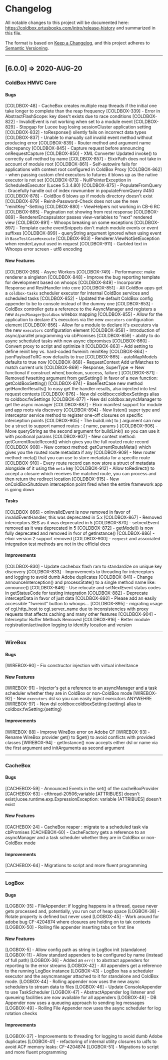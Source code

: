 # Changelog

All notable changes to this project will be documented here: https://coldbox.ortusbooks.com/intro/release-history and summarized in this file.

The format is based on [Keep a Changelog](https://keepachangelog.com/en/1.0.0/),
and this project adheres to [Semantic Versioning](https://semver.org/spec/v2.0.0.html).

----

## [6.0.0] => 2020-AUG-20

### ColdBox HMVC Core

#### Bugs

[COLDBOX-48] - CacheBox creates multiple reap threads if the initial one take longer to complete than the reap frequency
[COLDBOX-339] - Error in AbstractFlashScope: key does't exists due to race conditions
[COLDBOX-822] - InvalidEvent is not working when set to a module event
[COLDBOX-829] - Stopgap for Lucee bug losing sessionCluster application setting
[COLDBOX-832] - toResponse() silently fails on incorrect data types
[COLDBOX-837] - Unable to manually call invalid event method without producing error
[COLDBOX-839] - Router method and argument name discrepancy
[COLDBOX-845] - Capture request before announcing onRequestCapture
[COLDBOX-850] - XML Converter Updated invoke() to correctly call method by name
[COLDBOX-857] - ElixirPath does not take in account of module root
[COLDBOX-861] - Self-autowire fails for applications with context root configured in ColdBox Proxy
[COLDBOX-862] - when passing custom cfml executors to futures it blows up as the native executor is not set
[COLDBOX-873] - NullPointerException in ScheduledExecutor (Lucee 5.3.4.80)
[COLDBOX-875] - PopulateFromQuery : Gracefully handle out of index rownumber in populateFromQuery #450
[COLDBOX-878] - ColdBox 6 blows up if models directory doesn't exist
[COLDBOX-879] - Reinit-Password-Check does not use the new "reinitKey"-Setting
[COLDBOX-880] - ViewHelpers not working in CB-6 RC
[COLDBOX-885] - Pagination not showing from rest response
[COLDBOX-889] - RendererEncapsulator passes view-variables to "next" rendered view
[COLDBOX-891] - Whoops breaking on some exceptions
[COLDBOX-897] - Template cache eventSnippets don't match module events or event suffixes
[COLDBOX-899] - queryString argument ignored when using event in `BaseTestCase#execute`
[COLDBOX-903] - Renderer.ViewNotSetException when renderLayout used in request
[COLDBOX-911] - Garbled text in Whoops error screen - utf8 encoding

#### New Features

[COLDBOX-268] - Async Workers
[COLDBOX-749] - Performance: make renderer a singleton
[COLDBOX-848] - Improve the bug reporting template for development based on whoops
[COLDBOX-849] - Incorporate Response and RestHandler into core
[COLDBOX-851] - All ColdBox apps get a `coldbox-tasks` scheduler executor for internal ColdBox services and scheduled tasks
[COLDBOX-852] - Updated the default ColdBox config appender to be to console instead of the dummy one
[COLDBOX-853] - ColdBox controller gets a reference to the AsyncManager and registers a new `AsyncManager@coldbox` wirebox mapping
[COLDBOX-855] - Allow for the application to declare it's executors via the new `executors` configuration element
[COLDBOX-856] - Allow for a module to declare it's executors via the new `executors` configuration element
[COLDBOX-858] - Introduction of async/parallel programming via cbPromises
[COLDBOX-859] - ability to do async scheduled tasks with new async cbpromises
[COLDBOX-860] - Convert proxy to script and optimize it
[COLDBOX-863] - Add setting to define reinit key vs. hard-coded fwreinit: reinitKey
[COLDBOX-864] - jsonPayloadToRC now defaults to true
[COLDBOX-865] - autoMapModels defaults to true now
[COLDBOX-868] - RequestContext Add urlMatches to match current urls
[COLDBOX-869] - Response, SuperType => New functional if construct when( boolean, success, failure )
[COLDBOX-871] - Removed fwsetting argument from getSetting() in favor of a new function: getColdBoxSetting()
[COLDBOX-874] - BaseTestCase new method getHandlerResults() to easy get the handler results, also injected into test request contexts
[COLDBOX-876] - New dsl coldbox:coldboxSettings alias to coldbox:fwSettings
[COLDBOX-877] - New dsl coldbox:asyncManager to get the async manager
[COLDBOX-887] - Elixir manifest support for module and app roots via discovery
[COLDBOX-894] - New listen() super type and interceptor service method to register one-off closures on specific interception points
[COLDBOX-905] - The buildLink( to ) argument can now be a struct to support named routes : { name, params }
[COLDBOX-906] - Move queryString as the second argument for buildLink() so you can use it with psoitional params
[COLDBOX-907] - New context method: getCurrentRouteRecord() which gives you the full routed route record
[COLDBOX-908] - New context method: getCurrentRouteMeta() which gives you the routed route metadata if any
[COLDBOX-909] - New router method: meta() that you can use to store metadata for a specific route
[COLDBOX-910] - Every route record can now store a struct of metadata alongside of it using the `meta` key
[COLDBOX-912] - Allow toRedirect() to accept a closure which receives the matched route, you can process and then return the redirect location
[COLDBOX-915] - New onColdBoxShutdown interception point fired when the entire framework app is going down

#### Tasks

[COLDBOX-866] - onInvalidEvent is now removed in favor of invalidEventHandler, this was deprecated in 5.x
[COLDBOX-867] - Removed interceptors.SES as it was deprecated in 5
[COLDBOX-870] - setnextEvent removed as it was deprecated in 5
[COLDBOX-872] - getModel() is now fully deprecated and removed in fvor of getInstance()
[COLDBOX-886] - elixir version 2 support removed
[COLDBOX-900] - `request` and associated integration test methods are not in the official docs

#### Improvements

[COLDBOX-830] - Update cachebox flash ram to standardize on unique key discovery
[COLDBOX-833] - Improvements to threading for interceptors and logging to avoid dumb Adobe duplicates
[COLDBOX-841] - Change announceInterception() and processState() to a single method name like: announce()
[COLDBOX-846] - Use relocate and setNextEvent status codes in getStatusCode for testing integration
[COLDBOX-882] - Deprecate interceptData in favor of just data
[COLDBOX-892] - Please add an easily accessible "fwreinit" button to whoops...
[COLDBOX-895] - migrating usage of cgi.http_host to cgi.server_name due to inconsistencies with proxy requests that affects caching and many other features
[COLDBOX-904] - Interceptor Buffer Methods Removed
[COLDBOX-916] - Better module registration/activation logging to identify location and version

----

### WireBox

#### Bugs

[WIREBOX-90] - Fix constructor injection with virtual inheritance

#### New Features

[WIREBOX-91] - Injector's get a reference to an asyncManager and a task scheduler whether they are in ColdBox or non-ColdBox mode
[WIREBOX-92] - New `executors` dsl so you can easily inject executors ANYWEHRE
[WIREBOX-97] - New dsl coldbox:coldboxSetting:{setting} alias to coldbox:fwSetting:{setting}

#### Improvements

[WIREBOX-88] - Improve WireBox error on Adobe CF
[WIREBOX-93] - Rename WireBox provider get() to $get() to avoid conflicts with provided classes
[WIREBOX-94] - getInstance() now accepts either dsl or name via the first argument and initArguments as second argument

----

### CacheBox

#### Bugs

[CACHEBOX-59] - Announced Events in the set() of the cacheBoxProvider
[CACHEBOX-63] - cfthread-20506;variable [ATTRIBUES] doesn't exist;lucee.runtime.exp.ExpressionException: variable [ATTRIBUES] doesn't exist

#### New Features

[CACHEBOX-24] - CacheBox reaper : migrate to a scheduled task via cbPromises
[CACHEBOX-60] - CacheFactory gets a reference to an asyncManager and a task scheduler whether they are in ColdBox or non-ColdBox mode

#### Improvements

[CACHEBOX-64] - Migrations to script and more fluent programming

----

### LogBox

#### Bugs

[LOGBOX-35] - FileAppender: if logging happens in a thread, queue never gets processed and, potentially, you run out of heap space
[LOGBOX-38] - Rotate property is defined but never used
[LOGBOX-45] - Work around for adobe bug CF-4204874 where closures are holding on to tak contexts
[LOGBOX-50] - Rolling file appender inserting tabs on first line

#### New Features

[LOGBOX-5] - Allow config path as string in LogBox init (standalone)
[LOGBOX-11] - Allow standard appenders to be configured by name (instead of full path)
[LOGBOX-36] - Added an `err()` to abstract appenders for reporting to the error streams
[LOGBOX-42] - All appenders get a reference to the running LogBox instance
[LOGBOX-43] - LogBox has a scheduler executor and the asyncmanager attached to it for standalone and ColdBox mode.
[LOGBOX-44] - Rolling appender now uses the new async schedulers to stream data to files
[LOGBOX-46] - Update ConsoleAppender to use TaskScheduler
[LOGBOX-47] - AbstractAppender log listener and queueing facilities are now available for all appenders
[LOGBOX-48] - DB Appender now uses a queueing approach to sending log messages
[LOGBOX-49] - Rolling File Appender now uses the async scheduler for log rotation checks

#### Improvements

[LOGBOX-37] - Improvements to threading for logging to avoid dumb Adobe duplicates
[LOGBOX-41] - refactoring of internal utility closures to udfs to avoid ACF memory leaks: CF-4204874
[LOGBOX-51] - Migrations to script and more fluent programming